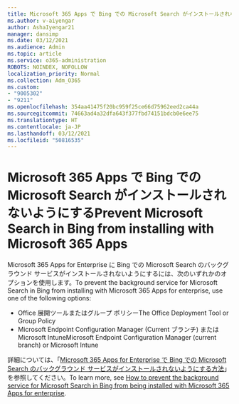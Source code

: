 ```yaml
---
title: Microsoft 365 Apps で Bing での Microsoft Search がインストールされないようにする
ms.author: v-aiyengar
author: AshaIyengar21
manager: dansimp
ms.date: 03/12/2021
ms.audience: Admin
ms.topic: article
ms.service: o365-administration
ROBOTS: NOINDEX, NOFOLLOW
localization_priority: Normal
ms.collection: Adm_O365
ms.custom:
- "9005302"
- "9211"
ms.openlocfilehash: 354aa41475f20bc959f25ce66d75962eed2ca44a
ms.sourcegitcommit: 74663ad4a32dfa643f377fbd74151bdcb0e6ee75
ms.translationtype: HT
ms.contentlocale: ja-JP
ms.lasthandoff: 03/12/2021
ms.locfileid: "50816535"
---
```

# <a name="prevent-microsoft-search-in-bing-from-installing-with-microsoft-365-apps"></a><span data-ttu-id="5ab4c-102">Microsoft 365 Apps で Bing での Microsoft Search がインストールされないようにする</span><span class="sxs-lookup"><span data-stu-id="5ab4c-102">Prevent Microsoft Search in Bing from installing with Microsoft 365 Apps</span></span>

<span data-ttu-id="5ab4c-103">Microsoft 365 Apps for Enterprise に Bing での Microsoft Search のバックグラウンド サービスがインストールされないようにするには、次のいずれかのオプションを使用します。</span><span class="sxs-lookup"><span data-stu-id="5ab4c-103">To prevent the background service for Microsoft Search in Bing from installing with Microsoft 365 Apps for enterprise, use one of the following options:</span></span>

- <span data-ttu-id="5ab4c-104">Office 展開ツールまたはグループ ポリシー</span><span class="sxs-lookup"><span data-stu-id="5ab4c-104">The Office Deployment Tool or Group Policy</span></span>
- <span data-ttu-id="5ab4c-105">Microsoft Endpoint Configuration Manager (Current ブランチ) または Microsoft Intune</span><span class="sxs-lookup"><span data-stu-id="5ab4c-105">Microsoft Endpoint Configuration Manager (current branch) or Microsoft Intune</span></span>

<span data-ttu-id="5ab4c-106">詳細については、「[Microsoft 365 Apps for Enterprise で Bing での Microsoft Search のバックグラウンド サービスがインストールされないようにする方法](https://go.microsoft.com/fwlink/?linkid=2151946)」を参照してください。</span><span class="sxs-lookup"><span data-stu-id="5ab4c-106">To learn more, see [How to prevent the background service for Microsoft Search in Bing from being installed with Microsoft 365 Apps for enterprise](https://go.microsoft.com/fwlink/?linkid=2151946).</span></span>
